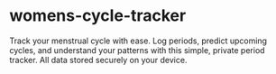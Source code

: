 # womens-cycle-tracker
Track your menstrual cycle with ease. Log periods, predict upcoming cycles, and understand your patterns with this simple, private period tracker. All data stored securely on your device.
